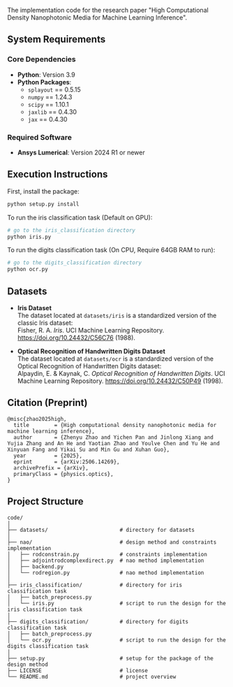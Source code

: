 
The implementation code for the research paper "High Computational Density Nanophotonic Media for Machine Learning Inference".
## System Requirements

### Core Dependencies
- **Python**: Version 3.9
- **Python Packages**:
  - `splayout` == 0.5.15
  - `numpy` == 1.24.3
  - `scipy` == 1.10.1
  - `jaxlib` == 0.4.30
  - `jax` == 0.4.30

### Required Software
- **Ansys Lumerical**: Version 2024 R1 or newer

## Execution Instructions

First, install the package:
```bash
python setup.py install
```
To run the iris classification task (Default on GPU): 
```bash
# go to the iris_classification directory
python iris.py
```
To run the digits classification task (On CPU, Require 64GB RAM to run): 
```bash
# go to the digits_classification directory
python ocr.py
```
## Datasets

- **Iris Dataset**  
  The dataset located at `datasets/iris` is a standardized version of the classic Iris dataset:  
  Fisher, R. A. *Iris*. UCI Machine Learning Repository. https://doi.org/10.24432/C56C76 (1988).  

- **Optical Recognition of Handwritten Digits Dataset**  
  The dataset located at `datasets/ocr` is a standardized version of the Optical Recognition of Handwritten Digits dataset:  
  Alpaydin, E. & Kaynak, C. *Optical Recognition of Handwritten Digits*. UCI Machine Learning Repository. https://doi.org/10.24432/C50P49 (1998).  

## Citation (Preprint)
```text
@misc{zhao2025high,
  title        = {High computational density nanophotonic media for machine learning inference},
  author       = {Zhenyu Zhao and Yichen Pan and Jinlong Xiang and Yujia Zhang and An He and Yaotian Zhao and Youlve Chen and Yu He and Xinyuan Fang and Yikai Su and Min Gu and Xuhan Guo},
  year         = {2025},
  eprint       = {arXiv:2506.14269},
  archivePrefix = {arXiv},
  primaryClass = {physics.optics},
}
```

## Project Structure
```shell
code/
│
├── datasets/                       # directory for datasets
│
├── nao/                            # design method and constraints implementation
│   ├── rodconstrain.py             # constraints implementation
│   ├── adjointrodcomplexdirect.py  # nao method implementation
│   ├── backend.py         
│   └── rodregion.py                # nao method implementation
│
├── iris_classification/            # directory for iris classification task
│   ├── batch_preprocess.py             
│   └── iris.py                     # script to run the design for the iris classification task
│
├── digits_classification/          # directory for digits classification task
│   ├── batch_preprocess.py             
│   └── ocr.py                      # script to run the design for the digits classification task
│
├── setup.py                        # setup for the package of the design method
├── LICENSE                         # license
└── README.md                       # project overview
```
